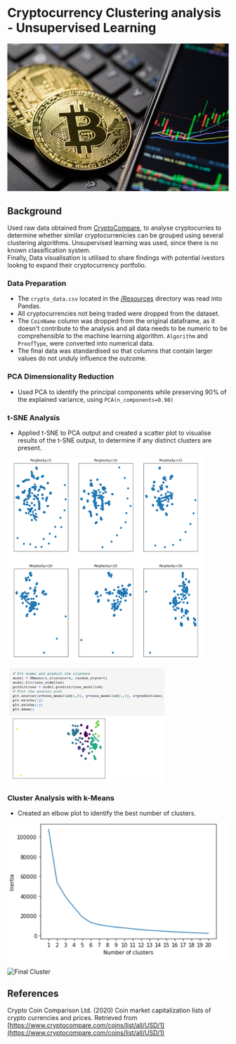 # Cryptocurrency Clustering analysis - Unsupervised Learning


![Crypto](Resources/readme_image.jpeg)


## Background

Used raw data obtained from [CryptoCompare](https://min-api.cryptocompare.com/data/all/coinlist), to analyse cryptocurries to determine whether similar cryptocurrenicies can be grouped using several clustering algorithms. 
Unsupervised learning was used, since there is no known classification system.  
Finally, Data visualisation is utilised to share findings with potential ivestors lookng to expand their cryptocurrency portfolio. 

### Data Preparation

* The  `crypto_data.csv` located in the [/Resources](Resources/) directory was read into Pandas. 
* All cryptocurrencies not being traded were dropped from the dataset.
* The `CoinName` column was dropped from the original dataframe, as it doesn't contribute to the analysis and all data needs to be numeric to be comprehensible to the machine learning algorithm.
 `Algorithm` and `ProofType`, were converted into numerical data. 
* The final data was standardised so that columns that contain larger values do not unduly influence the outcome.

### PCA Dimensionality Reduction
* Used PCA to identify the principal components while preserving 90% of the explained variance, using `PCA(n_components=0.90)` 

### t-SNE Analysis
* Applied t-SNE to PCA output and created a scatter plot to visualise results of the t-SNE output, to determine if any distinct clusters are present.


![Scatter Plot](Resources/scatter_plots.png)

![Predicted Cluster](Resources/predicted_cluster.png)

### Cluster Analysis with k-Means

* Created an elbow plot to identify the best number of clusters. 

![Elbow_Plot](Resources/elbow_plot.png)


![Final Cluster](Resources/t-snse_cluster.png)

## References

Crypto Coin Comparison Ltd. (2020) Coin market capitalization lists of crypto currencies and prices. Retrieved from [https://www.cryptocompare.com/coins/list/all/USD/1](https://www.cryptocompare.com/coins/list/all/USD/1)



